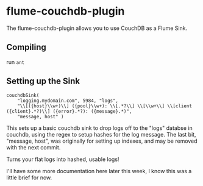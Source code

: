 flume-couchdb-plugin
====================

The flume-couchdb-plugin allows you to use CouchDB as a Flume Sink.

Compiling
---------

run `ant`

Setting up the Sink
----------------------------------------------

    couchdbSink(
        "logging.mydomain.com", 5984, "logs",
        "\\[({host}\\w+)\\] ({pool}\\w+): \\[.*?\\] \\[\\w+\\] \\[client ({client}.*?)\\] ({error}.*?): ({message}.*)",
        "message, host" )

This sets up a basic couchdb sink to drop logs off to the "logs" databse in couchdb, using the regex to setup hashes for the log message. The last bit, "message, host", was originally for setting up indexes, and may be removed with the next commit.

Turns your flat logs into hashed, usable logs!

I'll have some more documentation here later this week, I know this was a little brief for now.

